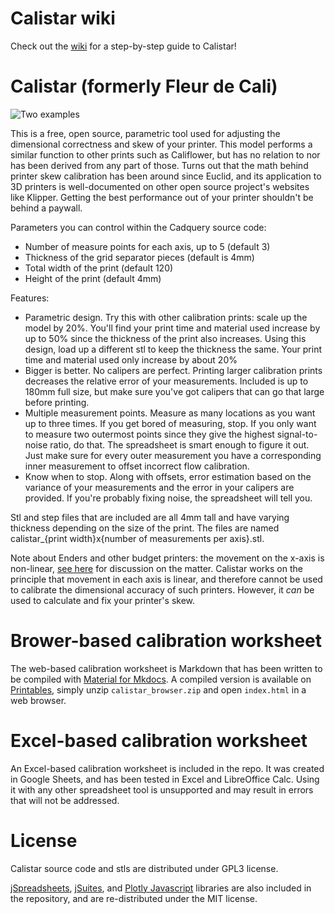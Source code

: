 # Calistar wiki

Check out the [wiki](https://github.com/dirtdigger/fleur_de_cali/wiki) for a step-by-step guide to Calistar!

# Calistar (formerly Fleur de Cali)

![Two examples](img/120x3_and_100x2.jpg?raw=true "120x3 and 100x2 example")

This is a free, open source, parametric tool used for adjusting the dimensional correctness and skew of your printer. This model performs a similar function to other prints such as Califlower, but has no relation to nor has been derived from any part of those. Turns out that the math behind printer skew calibration has been around since Euclid, and its application to 3D printers is well-documented on other open source project's websites like Klipper. Getting the best performance out of your printer shouldn't be behind a paywall.

Parameters you can control within the Cadquery source code:

- Number of measure points for each axis, up to 5 (default 3)
- Thickness of the grid separator pieces (default is 4mm)
- Total width of the print (default 120)
- Height of the print (default 4mm)

Features:

- Parametric design. Try this with other calibration prints: scale up the model by 20%. You'll find your print time and material used increase by up to 50% since the thickness of the print also increases. Using this design, load up a different stl to keep the thickness the same. Your print time and material used only increase by about 20%
- Bigger is better. No calipers are perfect. Printing larger calibration prints decreases the relative error of your measurements. Included is up to 180mm full size, but make sure you've got calipers that can go that large before printing.
- Multiple measurement points. Measure as many locations as you want up to three times. If you get bored of measuring, stop. If you only want to measure two outermost points since they give the highest signal-to-noise ratio, do that. The spreadsheet is smart enough to figure it out. Just make sure for every outer measurement you have a corresponding inner measurement to offset incorrect flow calibration.
- Know when to stop. Along with offsets, error estimation based on the variance of your measurements and the error in your calipers are provided. If you're probably fixing noise, the spreadsheet will tell you.

Stl and step files that are included are all 4mm tall and have varying thickness depending on the size of the print. The files are named calistar_{print width}x{number of measurements per axis}.stl.

Note about Enders and other budget printers: the movement on the x-axis is non-linear, [see here](https://klipper.discourse.group/t/correct-dimensional-accuracy/6093/5) for discussion on the matter. Calistar works on the principle that movement in each axis is linear, and therefore cannot be used to calibrate the dimensional accuracy of such printers. However, it _can_ be used to calculate and fix your printer's skew.

# Brower-based calibration worksheet

The web-based calibration worksheet is Markdown that has been written to be compiled with [Material for Mkdocs](https://squidfunk.github.io/mkdocs-material/). A compiled version is available on [Printables](https://www.printables.com/model/778188-calistar-parametric-open-source-alternative-to-cal), simply unzip `calistar_browser.zip` and open `index.html` in a web browser. 

# Excel-based calibration worksheet

An Excel-based calibration worksheet is included in the repo. It was created in Google Sheets, and has been tested in Excel and LibreOffice Calc. Using it with any other spreadsheet tool is unsupported and may result in errors that will not be addressed.

# License

Calistar source code and stls are distributed under GPL3 license. 

[jSpreadsheets](https://github.com/jspreadsheet/ce), [jSuites](https://github.com/jsuites/jsuites), and [Plotly Javascript](https://plotly.com/javascript/is-plotly-free/) libraries are also included in the repository, and are re-distributed under the MIT license.
